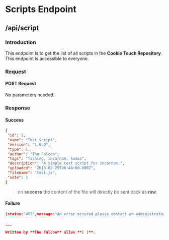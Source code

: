 # Scripts Endpoint

## /api/script

### Introduction

This endpoint is to get the list of all scripts in the **Cookie Touch Repository**. This endpoint is accessible to everyone.

### Request

#### POST Request

No parameters needed.

### Response

#### Success

```json
{
 "id": 1,
 "name": "Test Script",
 "version": "1.0.0",
 "type": 1,
 "author": "The Falcon",
 "tags": "fishing, incarnam, kamas",
 "description": "A simple test script for incarnam.",
 "uploaded": "2018-02-25T06:48:00.000Z",
 "filename": "test.js",
 "vote": 1
}
```
> on **success** the content of the file will directly be sent back as **raw**.

#### Failure

```json
{status:"402",message:"An error occured please contact an administrator."}

___

Written by **The Falcon** alias **[ ]**.